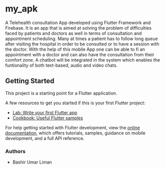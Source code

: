 # my_apk

A Telehealth consultation App developed using Flutter Framework and Firebase. It is an app that is aimed at solving the problem of difficulties faced by patients and doctors as well in terms of consultation and appointment scheduling. Many at times a patient has to follow long queue after visiting the hospital in order to be consulted or to have a session with the doctor. With the help of this mobile App one can be able to fi an appointment with a doctor and can also have the consultation from their comfort zone. A chatbot will be integrated in the system which enables the funtionality of both text-based, audio and video chats.

## Getting Started

This project is a starting point for a Flutter application.

A few resources to get you started if this is your first Flutter project:

- [Lab: Write your first Flutter app](https://docs.flutter.dev/get-started/codelab)
- [Cookbook: Useful Flutter samples](https://docs.flutter.dev/cookbook)

For help getting started with Flutter development, view the
[online documentation](https://docs.flutter.dev/), which offers tutorials,
samples, guidance on mobile development, and a full API reference.

### Authors
- Bashir Umar Liman
